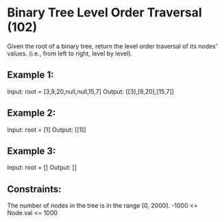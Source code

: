 # Binary Tree Level Order Traversal (102)

Given the root of a binary tree, return the level order traversal of its nodes' values. (i.e., from left to right, level by level).

 

## Example 1:


Input: root = [3,9,20,null,null,15,7]
Output: [[3],[9,20],[15,7]]
## Example 2:

Input: root = [1]
Output: [[1]]
## Example 3:

Input: root = []
Output: []
 

## Constraints:

The number of nodes in the tree is in the range [0, 2000].
-1000 <= Node.val <= 1000